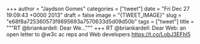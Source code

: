 
+++
author = "Jaydson Gomes"
categories = ["tweet"]
date = "Fri Dec 27 19:09:43 +0000 2013"
draft = false
image = "{TWEET_IMAGE}"
slug = "e68f8a725360573f8695693a7570633d5d09d50b"
tags = ["tweet"]
title = """RT @briankardell: Dear We..."""
+++
RT @briankardell: Dear Web: an open letter to @w3c ac reps and Web developers 
https://t.co/LobJ3EFhl5

